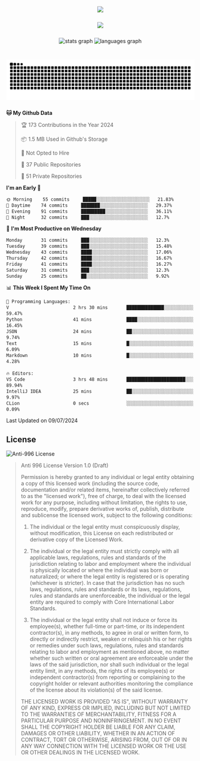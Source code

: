 ###

<div align="center">
  <img src="https://github-widgetbox.vercel.app/api/profile?username=kazutoiris&data=followers,repositories,stars,commits"  />
</div>

###

<div align="center">
  <img src="https://profile-counter.glitch.me/kazutoiris/count.svg?"  />
</div>

###

<div align="center">
  <img src="https://github-readme-stats.vercel.app/api?username=kazutoiris&hide_title=false&hide_rank=false&show_icons=true&include_all_commits=true&count_private=true&disable_animations=false&theme=default&locale=en&hide_border=false" height="150" alt="stats graph"  />
  <img src="https://github-readme-stats.vercel.app/api/top-langs?username=kazutoiris&locale=en&hide_title=false&layout=compact&card_width=320&langs_count=5&theme=default&hide_border=true" height="150" alt="languages graph"  />
</div>

###

<br clear="both">

<img src="https://raw.githubusercontent.com/kazutoiris/kazutoiris/output/snake.svg" alt="Snake animation" />

###

<!--START_SECTION:waka-->
**🐱 My Github Data** 

> 🏆 173 Contributions in the Year 2024
 > 
> 📦 1.5 MB Used in Github's Storage 
 > 
> 🚫 Not Opted to Hire
 > 
> 📜 37 Public Repositories 
 > 
> 🔑 51 Private Repositories  
 > 
**I'm an Early 🐤** 

```text
🌞 Morning    55 commits     █████░░░░░░░░░░░░░░░░░░░░   21.83% 
🌆 Daytime    74 commits     ███████░░░░░░░░░░░░░░░░░░   29.37% 
🌃 Evening    91 commits     █████████░░░░░░░░░░░░░░░░   36.11% 
🌙 Night      32 commits     ███░░░░░░░░░░░░░░░░░░░░░░   12.7%

```
📅 **I'm Most Productive on Wednesday** 

```text
Monday       31 commits     ███░░░░░░░░░░░░░░░░░░░░░░   12.3% 
Tuesday      39 commits     ███░░░░░░░░░░░░░░░░░░░░░░   15.48% 
Wednesday    43 commits     ████░░░░░░░░░░░░░░░░░░░░░   17.06% 
Thursday     42 commits     ████░░░░░░░░░░░░░░░░░░░░░   16.67% 
Friday       41 commits     ████░░░░░░░░░░░░░░░░░░░░░   16.27% 
Saturday     31 commits     ███░░░░░░░░░░░░░░░░░░░░░░   12.3% 
Sunday       25 commits     ██░░░░░░░░░░░░░░░░░░░░░░░   9.92%

```


📊 **This Week I Spent My Time On** 

```text
💬 Programming Languages: 
V                        2 hrs 30 mins       ██████████████░░░░░░░░░░░   59.47% 
Python                   41 mins             ████░░░░░░░░░░░░░░░░░░░░░   16.45% 
JSON                     24 mins             ██░░░░░░░░░░░░░░░░░░░░░░░   9.74% 
Text                     15 mins             █░░░░░░░░░░░░░░░░░░░░░░░░   6.09% 
Markdown                 10 mins             █░░░░░░░░░░░░░░░░░░░░░░░░   4.28%

🔥 Editors: 
VS Code                  3 hrs 48 mins       ██████████████████████░░░   89.94% 
IntelliJ IDEA            25 mins             ██░░░░░░░░░░░░░░░░░░░░░░░   9.97% 
CLion                    0 secs              ░░░░░░░░░░░░░░░░░░░░░░░░░   0.09%

```


 Last Updated on 09/07/2024
<!--END_SECTION:waka-->

## License

![Anti-996 License](https://img.shields.io/badge/license-Anti--996%20License-blue)

>  Anti 996 License Version 1.0 (Draft)
>
>  Permission is hereby granted to any individual or legal entity obtaining a copy
>  of this licensed work (including the source code, documentation and/or related
>  items, hereinafter collectively referred to as the "licensed work"), free of
>  charge, to deal with the licensed work for any purpose, including without
>  limitation, the rights to use, reproduce, modify, prepare derivative works of,
>  publish, distribute and sublicense the licensed work, subject to the following
>  conditions:
>
> 1. The individual or the legal entity must conspicuously display, without
>       modification, this License on each redistributed or derivative copy of the
>       Licensed Work.
>
> 2. The individual or the legal entity must strictly comply with all applicable
>       laws, regulations, rules and standards of the jurisdiction relating to
>       labor and employment where the individual is physically located or where
>       the individual was born or naturalized; or where the legal entity is
>       registered or is operating (whichever is stricter). In case that the
>       jurisdiction has no such laws, regulations, rules and standards or its
>       laws, regulations, rules and standards are unenforceable, the individual
>       or the legal entity are required to comply with Core International Labor
>       Standards.
>
> 3. The individual or the legal entity shall not induce or force its
>       employee(s), whether full-time or part-time, or its independent
>       contractor(s), in any methods, to agree in oral or written form,
>       to directly or indirectly restrict, weaken or relinquish his or
>       her rights or remedies under such laws, regulations, rules and
>       standards relating to labor and employment as mentioned above,
>       no matter whether such written or oral agreement are enforceable
>       under the laws of the said jurisdiction, nor shall such individual
>       or the legal entity limit, in any methods, the rights of its employee(s)
>       or independent contractor(s) from reporting or complaining to the copyright
>       holder or relevant authorities monitoring the compliance of the license
>       about its violation(s) of the said license.
>
>  THE LICENSED WORK IS PROVIDED "AS IS", WITHOUT WARRANTY OF ANY KIND, EXPRESS OR
>  IMPLIED, INCLUDING BUT NOT LIMITED TO THE WARRANTIES OF MERCHANTABILITY, FITNESS
>  FOR A PARTICULAR PURPOSE AND NONINFRINGEMENT. IN NO EVENT SHALL THE COPYRIGHT
>  HOLDER BE LIABLE FOR ANY CLAIM, DAMAGES OR OTHER LIABILITY, WHETHER IN AN ACTION
>  OF CONTRACT, TORT OR OTHERWISE, ARISING FROM, OUT OF OR IN ANY WAY CONNECTION
>  WITH THE LICENSED WORK OR THE USE OR OTHER DEALINGS IN THE LICENSED WORK.
